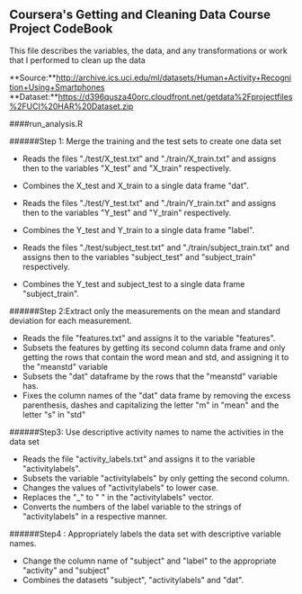 ## Coursera's Getting and Cleaning Data Course Project CodeBook
This file describes the variables, the data, and any transformations or work that I performed to clean up the data

**Source:**http://archive.ics.uci.edu/ml/datasets/Human+Activity+Recognition+Using+Smartphones
**Dataset:**https://d396qusza40orc.cloudfront.net/getdata%2Fprojectfiles%2FUCI%20HAR%20Dataset.zip

####run_analysis.R

######Step 1: Merge the training and the test sets to create one data set
* Reads the files "./test/X_test.txt" and "./train/X_train.txt" and assigns then to the variables "X_test" and "X_train" respectively.
* Combines the X_test and X_train to a single data frame "dat".

* Reads the files "./test/Y_test.txt" and "./train/Y_train.txt" and assigns then to the variables "Y_test" and "Y_train" respectively.
* Combines the Y_test and Y_train to a single data frame "label".

* Reads the files "./test/subject_test.txt" and "./train/subject_train.txt" and assigns then to the variables "subject_test" and "subject_train" respectively.
* Combines the Y_test and subject_test to a single data frame "subject_train".

######Step 2:Extract only the measurements on the mean and standard deviation for each measurement.
* Reads the file "features.txt" and assigns it to the variable "features".
* Subsets the features by getting its second column data frame and only getting the rows that contain the word mean and std, and assigning it to the "meanstd" variable
* Subsets the "dat" dataframe by the rows that the "meanstd" variable has.
* Fixes the column names of the "dat" data frame by removing the excess parenthesis, dashes and capitalizing the letter "m" in "mean" and the letter "s" in "std"

######Step3: Use descriptive activity names to name the activities in the data set
* Reads the file "activity_labels.txt" and assigns it to the variable "activitylabels".
* Subsets the variable "activitylabels" by only getting the second column. 
* Changes the values of "activitylabels" to lower case.
* Replaces the "_" to " " in the "activitylabels" vector.
* Converts the numbers of the label variable to the strings of "activitylabels" in a respective manner.

######Step4 : Appropriately labels the data set with descriptive variable names.
* Change the column name of "subject" and "label" to the appropriate "activity" and "subject"
* Combines the datasets "subject", "activitylabels" and "dat".

